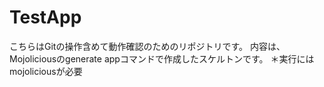 # TestApp
こちらはGitの操作含めて動作確認のためのリポジトリです。
内容は、Mojoliciousのgenerate appコマンドで作成したスケルトンです。
＊実行にはmojoliciousが必要
